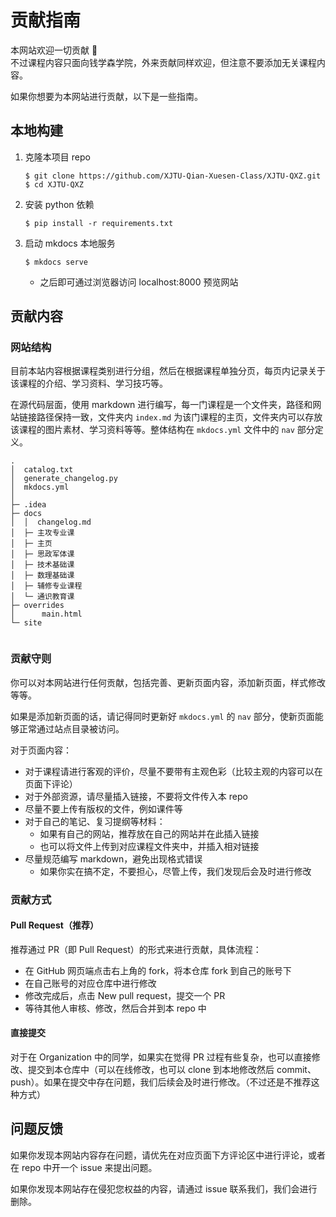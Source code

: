 # 贡献指南

本网站欢迎一切贡献 🎉  
不过课程内容只面向钱学森学院，外来贡献同样欢迎，但注意不要添加无关课程内容。

如果你想要为本网站进行贡献，以下是一些指南。

## 本地构建
1. 克隆本项目 repo
    ```shell
    $ git clone https://github.com/XJTU-Qian-Xuesen-Class/XJTU-QXZ.git
    $ cd XJTU-QXZ
    ```
2. 安装 python 依赖
    ```shell
    $ pip install -r requirements.txt
    ```
3. 启动 mkdocs 本地服务
    ```shell
    $ mkdocs serve
    ```
    - 之后即可通过浏览器访问 localhost:8000 预览网站

## 贡献内容
### 网站结构
目前本站内容根据课程类别进行分组，然后在根据课程单独分页，每页内记录关于该课程的介绍、学习资料、学习技巧等。

在源代码层面，使用 markdown 进行编写，每一门课程是一个文件夹，路径和网站链接路径保持一致，文件夹内 `index.md` 为该门课程的主页，文件夹内可以存放该课程的图片素材、学习资料等等。整体结构在 `mkdocs.yml` 文件中的 `nav` 部分定义。

```text
.
│  catalog.txt
│  generate_changelog.py
│  mkdocs.yml
│  
├─ .idea  
├─ docs
│  │  changelog.md
│  ├─ 主攻专业课
│  ├─ 主页     
│  ├─ 思政军体课
│  ├─ 技术基础课
│  ├─ 数理基础课
│  ├─ 辅修专业课程
│  └─ 通识教育课
├─ overrides
│      main.html
└─ site
         
```

### 贡献守则
你可以对本网站进行任何贡献，包括完善、更新页面内容，添加新页面，样式修改等等。

如果是添加新页面的话，请记得同时更新好 `mkdocs.yml` 的 `nav` 部分，使新页面能够正常通过站点目录被访问。

对于页面内容：

- 对于课程请进行客观的评价，尽量不要带有主观色彩（比较主观的内容可以在页面下评论）
- 对于外部资源，请尽量插入链接，不要将文件传入本 repo
- 尽量不要上传有版权的文件，例如课件等
- 对于自己的笔记、复习提纲等材料：
    - 如果有自己的网站，推荐放在自己的网站并在此插入链接
    - 也可以将文件上传到对应课程文件夹中，并插入相对链接
- 尽量规范编写 markdown，避免出现格式错误
    - 如果你实在搞不定，不要担心，尽管上传，我们发现后会及时进行修改

### 贡献方式
#### Pull Request（推荐）
推荐通过 PR（即 Pull Request）的形式来进行贡献，具体流程：

- 在 GitHub 网页端点击右上角的 fork，将本仓库 fork 到自己的账号下
- 在自己账号的对应仓库中进行修改
- 修改完成后，点击 New pull request，提交一个 PR
- 等待其他人审核、修改，然后合并到本 repo 中

#### 直接提交
对于在 Organization 中的同学，如果实在觉得 PR 过程有些复杂，也可以直接修改、提交到本仓库中（可以在线修改，也可以 clone 到本地修改然后 commit、push）。如果在提交中存在问题，我们后续会及时进行修改。（不过还是不推荐这种方式）

## 问题反馈
如果你发现本网站内容存在问题，请优先在对应页面下方评论区中进行评论，或者在 repo 中开一个 issue 来提出问题。

如果你发现本网站存在侵犯您权益的内容，请通过 issue 联系我们，我们会进行删除。

